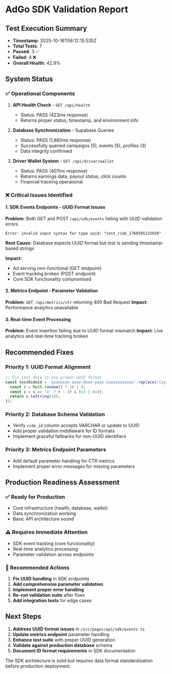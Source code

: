 # AdGo SDK Validation Report

## Test Execution Summary
- **Timestamp**: 2025-10-16T06:12:15.535Z
- **Total Tests**: 7
- **Passed**: 3 ✅ 
- **Failed**: 4 ❌
- **Overall Health**: 42.9%

## System Status

### ✅ Operational Components
1. **API Health Check** - `GET /api/health`
   - Status: PASS (423ms response)
   - Returns proper status, timestamp, and environment info

2. **Database Synchronization** - Supabase Queries
   - Status: PASS (1,880ms response)
   - Successfully queried campaigns (5), events (5), profiles (3)
   - Data integrity confirmed

3. **Driver Wallet System** - `GET /api/driver/wallet`
   - Status: PASS (407ms response)
   - Returns earnings data, payout status, click counts
   - Financial tracking operational

### ❌ Critical Issues Identified

#### 1. SDK Events Endpoints - UUID Format Issues
**Problem**: Both GET and POST `/api/sdk/events` failing with UUID validation errors
```
Error: invalid input syntax for type uuid: "test_ride_1760595133650"
```

**Root Cause**: Database expects UUID format but test is sending timestamp-based strings

**Impact**: 
- Ad serving non-functional (GET endpoint)
- Event tracking broken (POST endpoint)
- Core SDK functionality compromised

#### 2. Metrics Endpoint - Parameter Validation
**Problem**: `GET /api/metrics/ctr` returning 400 Bad Request
**Impact**: Performance analytics unavailable

#### 3. Real-time Event Processing
**Problem**: Event insertion failing due to UUID format mismatch
**Impact**: Live analytics and real-time tracking broken

## Recommended Fixes

### Priority 1: UUID Format Alignment
```javascript
// Fix test data to use proper UUID format
const testRideId = 'xxxxxxxx-xxxx-4xxx-yxxx-xxxxxxxxxxxx'.replace(/[xy]/g, function(c) {
  const r = Math.random() * 16 | 0;
  const v = c == 'x' ? r : (r & 0x3 | 0x8);
  return v.toString(16);
});
```

### Priority 2: Database Schema Validation
- Verify `ride_id` column accepts VARCHAR or update to UUID
- Add proper validation middleware for ID formats
- Implement graceful fallbacks for non-UUID identifiers

### Priority 3: Metrics Endpoint Parameters
- Add default parameter handling for CTR metrics
- Implement proper error messages for missing parameters

## Production Readiness Assessment

### ✅ Ready for Production
- Core infrastructure (health, database, wallet)
- Data synchronization working
- Basic API architecture sound

### ⚠️ Requires Immediate Attention
- SDK event tracking (core functionality)
- Real-time analytics processing
- Parameter validation across endpoints

### 🎯 Recommended Actions

1. **Fix UUID handling** in SDK endpoints
2. **Add comprehensive parameter validation**
3. **Implement proper error handling**
4. **Re-run validation suite** after fixes
5. **Add integration tests** for edge cases

## Next Steps

1. **Address UUID format issues** in `/src/pages/api/sdk/events.ts`
2. **Update metrics endpoint** parameter handling
3. **Enhance test suite** with proper UUID generation
4. **Validate against production database** schema
5. **Document ID format requirements** in SDK documentation

The SDK architecture is solid but requires data format standardization before production deployment.